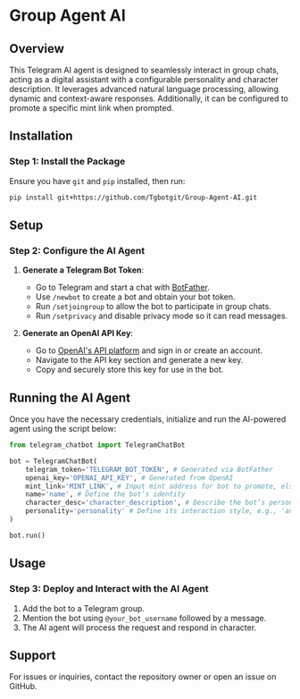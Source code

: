 # Group Agent AI

## Overview

This Telegram AI agent is designed to seamlessly interact in group chats, acting as a digital assistant with a configurable personality and character description. It leverages advanced natural language processing, allowing dynamic and context-aware responses. Additionally, it can be configured to promote a specific mint link when prompted.

## Installation

### Step 1: Install the Package

Ensure you have `git` and `pip` installed, then run:

```sh
pip install git+https://github.com/Tgbotgit/Group-Agent-AI.git
```

## Setup

### Step 2: Configure the AI Agent

1. **Generate a Telegram Bot Token**:
   - Go to Telegram and start a chat with [BotFather](https://t.me/BotFather).
   - Use `/newbot` to create a bot and obtain your bot token.
   - Run `/setjoingroup` to allow the bot to participate in group chats.
   - Run `/setprivacy` and disable privacy mode so it can read messages.

2. **Generate an OpenAI API Key**:
   - Go to [OpenAI's API platform](https://platform.openai.com/) and sign in or create an account.
   - Navigate to the API key section and generate a new key.
   - Copy and securely store this key for use in the bot.

## Running the AI Agent

Once you have the necessary credentials, initialize and run the AI-powered agent using the script below:

```python
from telegram_chatbot import TelegramChatBot

bot = TelegramChatBot(
    telegram_token='TELEGRAM_BOT_TOKEN', # Generated via BotFather
    openai_key='OPENAI_API_KEY', # Generated from OpenAI
    mint_link='MINT_LINK', # Input mint address for bot to promote, else leave blank ('')
    name='name', # Define the bot’s identity
    character_desc='character_description', # Describe the bot’s persona
    personality='personality' # Define its interaction style, e.g., 'analytical, professional, engaging'
)

bot.run()
```

## Usage

### Step 3: Deploy and Interact with the AI Agent

1. Add the bot to a Telegram group.
2. Mention the bot using `@your_bot_username` followed by a message.
3. The AI agent will process the request and respond in character.

## Support

For issues or inquiries, contact the repository owner or open an issue on GitHub.

